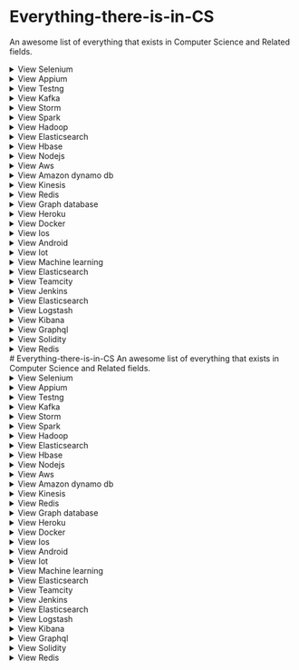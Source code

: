 # Everything-there-is-in-CS
An awesome list of everything that exists in Computer Science and Related fields. 
<details>
<summary>View Selenium </summary>
Selenium
</details>

<details>
<summary>View Appium </summary>
Appium
</details>

<details>
<summary>View Testng </summary>
Testng
</details>

<details>
<summary>View Kafka </summary>
Kafka
</details>

<details>
<summary>View Storm </summary>
Storm
</details>

<details>
<summary>View Spark </summary>
Spark
</details>

<details>
<summary>View Hadoop </summary>
Hadoop
</details>

<details>
<summary>View Elasticsearch </summary>
Elasticsearch
</details>

<details>
<summary>View Hbase </summary>
Hbase
</details>

<details>
<summary>View Nodejs </summary>
Nodejs
</details>

<details>
<summary>View Aws </summary>
Aws
</details>

<details>
<summary>View Amazon dynamo db </summary>
Amazon dynamo db
</details>

<details>
<summary>View Kinesis </summary>
Kinesis
</details>

<details>
<summary>View Redis </summary>
Redis
</details>

<details>
<summary>View Graph database </summary>
Graph database
</details>

<details>
<summary>View Heroku </summary>
Heroku
</details>

<details>
<summary>View Docker </summary>
Docker
</details>

<details>
<summary>View Ios </summary>
Ios
</details>

<details>
<summary>View Android </summary>
Android
</details>

<details>
<summary>View Iot </summary>
Iot
</details>

<details>
<summary>View Machine learning </summary>
Machine learning
</details>

<details>
<summary>View Elasticsearch </summary>
Elasticsearch
</details>

<details>
<summary>View Teamcity </summary>
Teamcity
</details>

<details>
<summary>View Jenkins </summary>
Jenkins
</details>

<details>
<summary>View Elasticsearch </summary>
Elasticsearch
</details>

<details>
<summary>View Logstash </summary>
Logstash
</details>

<details>
<summary>View Kibana </summary>
Kibana
</details>

<details>
<summary>View Graphql </summary>
Graphql
</details>

<details>
<summary>View Solidity </summary>
Solidity
</details>

<details>
<summary>View Redis </summary>
Redis
</details># Everything-there-is-in-CS
An awesome list of everything that exists in Computer Science and Related fields. 
<details>
<summary>View Selenium </summary>
Selenium
</details>

<details>
<summary>View Appium </summary>
Appium
</details>

<details>
<summary>View Testng </summary>
Testng
</details>

<details>
<summary>View Kafka </summary>
Kafka
</details>

<details>
<summary>View Storm </summary>
Storm
</details>

<details>
<summary>View Spark </summary>
Spark
</details>

<details>
<summary>View Hadoop </summary>
Hadoop
</details>

<details>
<summary>View Elasticsearch </summary>
Elasticsearch
</details>

<details>
<summary>View Hbase </summary>
Hbase
</details>

<details>
<summary>View Nodejs </summary>
Nodejs
</details>

<details>
<summary>View Aws </summary>
Aws
</details>

<details>
<summary>View Amazon dynamo db </summary>
Amazon dynamo db
</details>

<details>
<summary>View Kinesis </summary>
Kinesis
</details>

<details>
<summary>View Redis </summary>
Redis
</details>

<details>
<summary>View Graph database </summary>
Graph database
</details>

<details>
<summary>View Heroku </summary>
Heroku
</details>

<details>
<summary>View Docker </summary>
Docker
</details>

<details>
<summary>View Ios </summary>
Ios
</details>

<details>
<summary>View Android </summary>
Android
</details>

<details>
<summary>View Iot </summary>
Iot
</details>

<details>
<summary>View Machine learning </summary>
Machine learning
</details>

<details>
<summary>View Elasticsearch </summary>
Elasticsearch
</details>

<details>
<summary>View Teamcity </summary>
Teamcity
</details>

<details>
<summary>View Jenkins </summary>
Jenkins
</details>

<details>
<summary>View Elasticsearch </summary>
Elasticsearch
</details>

<details>
<summary>View Logstash </summary>
Logstash
</details>

<details>
<summary>View Kibana </summary>
Kibana
</details>

<details>
<summary>View Graphql </summary>
Graphql
</details>

<details>
<summary>View Solidity </summary>
Solidity
</details>

<details>
<summary>View Redis </summary>
Redis
</details>